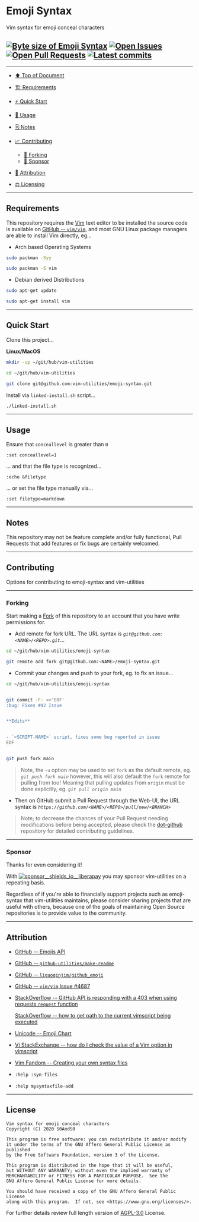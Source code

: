 # Emoji Syntax
[heading__top]:
  #emoji-syntax
  "&#x2B06; Vim syntax for emoji conceal characters"


Vim syntax for emoji conceal characters


## [![Byte size of Emoji Syntax][badge__main__emoji_syntax__source_code]][emoji_syntax__main__source_code] [![Open Issues][badge__issues__emoji_syntax]][issues__emoji_syntax] [![Open Pull Requests][badge__pull_requests__emoji_syntax]][pull_requests__emoji_syntax] [![Latest commits][badge__commits__emoji_syntax__main]][commits__emoji_syntax__main] 



---


- [:arrow_up: Top of Document][heading__top]

- [:building_construction: Requirements][heading__requirements]

- [:zap: Quick Start][heading__quick_start]

- [&#x1F9F0; Usage][heading__usage]

- [&#x1F5D2; Notes][heading__notes]

- [:chart_with_upwards_trend: Contributing][heading__contributing]

  - [:trident: Forking][heading__forking]
  - [:currency_exchange: Sponsor][heading__sponsor]


- [:card_index: Attribution][heading__attribution]

- [:balance_scale: Licensing][heading__license]


---



## Requirements
[heading__requirements]:
  #requirements
  "&#x1F3D7; Prerequisites and/or dependencies that this project needs to function properly"


This repository requires the [Vim][vim__home] text editor to be installed the source code is available on [GitHub -- `vim/vim`][vim__github], and most GNU Linux package managers are able to install Vim directly, eg...


- Arch based Operating Systems


```Bash
sudo packman -Syy

sudo packman -S vim
```


- Debian derived Distributions


```Bash
sudo apt-get update

sudo apt-get install vim
```


______


## Quick Start
[heading__quick_start]:
  #quick-start
  "&#9889; Perhaps as easy as one, 2.0,..."


Clone this project...


**Linux/MacOS**


```Bash
mkdir -vp ~/git/hub/vim-utilities

cd ~/git/hub/vim-utilities

git clone git@github.com:vim-utilities/emoji-syntax.git
```


Install via `linked-install.sh` script...


```Bash
./linked-install.sh
```


______


## Usage
[heading__usage]:
  #usage
  "&#x1F9F0; How to utilize this repository"


Ensure that `conceallevel` is greater than `0`


```Vim
:set conceallevel=1
```


... and that the file type is recognized...


```Vim
:echo &filetype
```


... or set the file type manually via...


```Vim
:set filetype=markdown
```


______


## Notes
[heading__notes]:
  #notes
  "&#x1F5D2; Additional things to keep in mind when developing"


This repository may not be feature complete and/or fully functional, Pull Requests that add features or fix bugs are certainly welcomed.



______


## Contributing
[heading__contributing]:
  #contributing
  "&#x1F4C8; Options for contributing to emoji-syntax and vim-utilities"


Options for contributing to emoji-syntax and vim-utilities


---


### Forking
[heading__forking]:
  #forking
  "&#x1F531; Tips for forking emoji-syntax"


Start making a [Fork][emoji_syntax__fork_it] of this repository to an account that you have write permissions for.


- Add remote for fork URL. The URL syntax is _`git@github.com:<NAME>/<REPO>.git`_...


```Bash
cd ~/git/hub/vim-utilities/emoji-syntax

git remote add fork git@github.com:<NAME>/emoji-syntax.git
```


- Commit your changes and push to your fork, eg. to fix an issue...


```Bash
cd ~/git/hub/vim-utilities/emoji-syntax


git commit -F- <<'EOF'
:bug: Fixes #42 Issue


**Edits**


- `<SCRIPT-NAME>` script, fixes some bug reported in issue
EOF


git push fork main
```


> Note, the `-u` option may be used to set `fork` as the default remote, eg. _`git push fork main`_ however, this will also default the `fork` remote for pulling from too! Meaning that pulling updates from `origin` must be done explicitly, eg. _`git pull origin main`_


- Then on GitHub submit a Pull Request through the Web-UI, the URL syntax is _`https://github.com/<NAME>/<REPO>/pull/new/<BRANCH>`_


> Note; to decrease the chances of your Pull Request needing modifications before being accepted, please check the [dot-github](https://github.com/vim-utilities/.github) repository for detailed contributing guidelines.


---


### Sponsor
  [heading__sponsor]:
  #sponsor
  "&#x1F4B1; Methods for financially supporting vim-utilities that maintains emoji-syntax"


Thanks for even considering it!


With [![sponsor__shields_io__liberapay]][sponsor__link__liberapay] you may sponsor vim-utilities on a repeating basis.


Regardless of if you're able to financially support projects such as emoji-syntax that vim-utilities maintains, please consider sharing projects that are useful with others, because one of the goals of maintaining Open Source repositories is to provide value to the community.


______


## Attribution
[heading__attribution]:
  #attribution
  "&#x1F4C7; Resources that where helpful in building this project so far."


- [GitHub -- Emojis API](https://api.github.com/emojis)

- [GitHub -- `github-utilities/make-readme`](https://github.com/github-utilities/make-readme)

- [GitHub -- `liguoqinjim/github_emoji`](https://github.com/liguoqinjim/github_emoji)

- [GitHub -- `vim/vim` Issue #4687](https://github.com/vim/vim/issues/4687)

- [StackOverflow -- GitHub API is responding with a 403 when using requests `request` function](https://stackoverflow.com/questions/39907742)

  [StackOverflow -- how to get path to the current vimscript being executed](https://stackoverflow.com/questions/4976776/)

- [Unicode -- Emoji Chart](https://unicode.org/emoji/charts/full-emoji-list.html)

- [Vi StackExchange -- how do I check the value of a Vim option in vimscript](https://vi.stackexchange.com/questions/2569)

- [Vim Fandom -- Creating your own syntax files](https://vim.fandom.com/wiki/Creating_your_own_syntax_files)

- `:help :syn-files`

- `:help mysyntaxfile-add`


______


## License
[heading__license]:
  #license
  "&#x2696; Legal side of Open Source"


```
Vim syntax for emoji conceal characters
Copyright (C) 2020 S0AndS0

This program is free software: you can redistribute it and/or modify
it under the terms of the GNU Affero General Public License as published
by the Free Software Foundation, version 3 of the License.

This program is distributed in the hope that it will be useful,
but WITHOUT ANY WARRANTY; without even the implied warranty of
MERCHANTABILITY or FITNESS FOR A PARTICULAR PURPOSE.  See the
GNU Affero General Public License for more details.

You should have received a copy of the GNU Affero General Public License
along with this program.  If not, see <https://www.gnu.org/licenses/>.
```


For further details review full length version of [AGPL-3.0][branch__current__license] License.



[branch__current__license]:
  /LICENSE
  "&#x2696; Full length version of AGPL-3.0 License"


[badge__commits__emoji_syntax__main]:
  https://img.shields.io/github/last-commit/vim-utilities/emoji-syntax/main.svg

[commits__emoji_syntax__main]:
  https://github.com/vim-utilities/emoji-syntax/commits/main
  "&#x1F4DD; History of changes on this branch"


[emoji_syntax__community]:
  https://github.com/vim-utilities/emoji-syntax/community
  "&#x1F331; Dedicated to functioning code"


[issues__emoji_syntax]:
  https://github.com/vim-utilities/emoji-syntax/issues
  "&#x2622; Search for and _bump_ existing issues or open new issues for project maintainer to address."

[emoji_syntax__fork_it]:
  https://github.com/vim-utilities/emoji-syntax/
  "&#x1F531; Fork it!"

[pull_requests__emoji_syntax]:
  https://github.com/vim-utilities/emoji-syntax/pulls
  "&#x1F3D7; Pull Request friendly, though please check the Community guidelines"

[emoji_syntax__main__source_code]:
  https://github.com/vim-utilities/emoji-syntax/
  "&#x2328; Project source!"

[badge__issues__emoji_syntax]:
  https://img.shields.io/github/issues/vim-utilities/emoji-syntax.svg

[badge__pull_requests__emoji_syntax]:
  https://img.shields.io/github/issues-pr/vim-utilities/emoji-syntax.svg

[badge__main__emoji_syntax__source_code]:
  https://img.shields.io/github/repo-size/vim-utilities/emoji-syntax


[vim__home]:
  https://www.vim.org
  "Home page for the Vim text editor"

[vim__github]:
  https://github.com/vim/vim
  "Source code for Vim on GitHub"


[sponsor__shields_io__liberapay]:
  https://img.shields.io/static/v1?logo=liberapay&label=Sponsor&message=vim-utilities

[sponsor__link__liberapay]:
  https://liberapay.com/vim-utilities
  "&#x1F4B1; Sponsor developments and projects that vim-utilities maintains via Liberapay"

